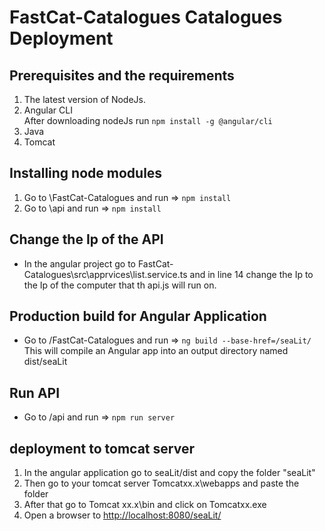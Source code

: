 # FastCat-Catalogues Catalogues Deployment

## Prerequisites and the requirements

1. The latest version of NodeJs.
2. Angular CLI  
  After downloading nodeJs run `npm install -g @angular/cli`
3. Java
4. Tomcat

## Installing node modules

1. Go to \FastCat-Catalogues and run => `npm install`
2. Go to \api and run => `npm install`

## Change the Ip of the API

- In the angular project go to FastCat-Catalogues\src\apprvices\list.service.ts and in line 14 change the Ip to the Ip of the computer that th api.js will run on.

## Production build for Angular Application

- Go to /FastCat-Catalogues and run => `ng build --base-href=/seaLit/`
This will compile an Angular app into an output directory named dist/seaLit

## Run API

- Go to /api and run => `npm run server`

## deployment to tomcat server

1. In the angular application go to seaLit/dist and copy the folder "seaLit"
2. Then go to your tomcat server Tomcatxx.x\webapps and paste the folder
3. After that go to Tomcat xx.x\bin and click on Tomcatxx.exe
4. Open a browser to <http://localhost:8080/seaLit/>
